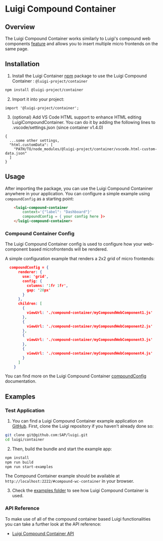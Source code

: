 <!-- meta
{
  "node": {
    "label": "luigi-compound-container",
    "category": {
      "label": "Luigi Container",
      "collapsible": true
    },
    "metaData": {
      "categoryPosition": 6,
      "position": 2
    }
  }
}
meta -->

# Luigi Compound Container

## Overview
The Luigi Compound Container works similarly to Luigi's compound web components [feature](web-component.md#compound-web-components) and allows you to insert multiple micro frontends on the same page.

## Installation

1. Install the Luigi Container [npm](https://www.npmjs.com/) package to use the Luigi Compound Container : `@luigi-project/container` 

```bash
npm install @luigi-project/container
```

2. Import it into your project:

```
import '@luigi-project/container';
```

3. (optional) Add VS Code HTML support to enhance HTML editing  LuigiCompoundContainer. You can do it by adding the following lines to .vscode/settings.json (since container v1.4.0)

```
{
  ...some other settings,
  "html.customData": [
    "PATH/TO/node_modules/@luigi-project/container/vscode.html-custom-data.json"
  ]
}
```

## Usage 
After importing the package, you can use the Luigi Compound Contaniner anywhere in your application. You can configure a simple example using `compoundConfig` as a starting point: 

```html
    <luigi-compound-container 
        context='{"label": "Dashboard"}'
        compoundConfig = { your config here }>
    </luigi-compound-container>
```

### Compound Container Config
The Luigi Compound Container config is used to configure how your web-component based microfrontends will be rendered. 

A simple configuration example that renders a 2x2 grid of micro frontends: 
```json
  compoundConfig = {
      renderer: {
        use: 'grid',
        config: {
          columns: '1fr 1fr',
          gap: '20px'
        }
      },
      children: [
        {
          viewUrl: './compound-container/myCompoundWebComponent1.js'
        },
        {
          viewUrl: './compound-container/myCompoundWebComponent2.js'
        },
        {
          viewUrl: './compound-container/myCompoundWebComponent3.js'
        },
        {
          viewUrl: './compound-container/myCompoundWebComponent4.js'
        }
      ]
    }
```
You can find more on the Luigi Compound Container [compoundConfig](luigi-compound-container-api.md#compoundconfig) documentation.

## Examples

### Test Application

1. You can find a Luigi Compound Container example application on [GitHub](https://github.com/SAP/luigi/tree/main/container/examples). First, clone the Luigi repository if you haven't already done so:

```bash
git clone git@github.com:SAP/luigi.git
cd luigi/container
```

2. Then, build the bundle and start the example app: 

```bash
npm install
npm run build
npm run start-examples
```

The Compound Container example should be available at `http://localhost:2222/#compound-wc-container` in your browser. 

3. Check the [examples folder](https://github.com/SAP/luigi/tree/main/container/examples) to see how Luigi Compound Container is used.

### API Reference
To make use of all of the compound container based Luigi functionalities you can take a further look at the API reference:
  - [Luigi Compound Container API](luigi-compound-container-api.md) 
